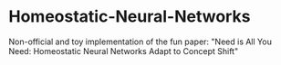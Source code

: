 # Homeostatic-Neural-Networks
Non-official and toy implementation of the fun paper: "Need is All You Need: Homeostatic Neural Networks Adapt to Concept Shift"
